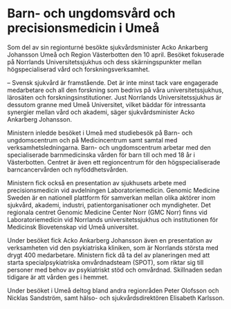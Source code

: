 # Barn- och ungdomsvård och precisionsmedicin i Umeå

Som del av sin regionturné besökte sjukvårdsminister Acko Ankarberg Johansson Umeå och Region Västerbotten den 10 april. Besöket fokuserade på Norrlands Universitetssjukhus och dess skärningspunkter mellan högspecialiserad vård och forskningsverksamhet.

– Svensk sjukvård är framstående. Det är inte minst tack vare engagerade medarbetare och all den forskning som bedrivs på våra universitetssjukhus, lärosäten och forskningsinstitutioner. Just Norrlands Universitetssjukhus är dessutom granne med Umeå Universitet, vilket bäddar för intressanta synergier mellan vård och akademi, säger sjukvårdsminister Acko Ankarberg Johansson.

Ministern inledde besöket i Umeå med studiebesök på Barn- och ungdomscentrum och på Medicincentrum samt samtal med verksamhetsledningarna. Barn- och ungdomscentrum arbetar med den specialiserade barnmedicinska vården för barn till och med 18 år i Västerbotten. Centret är även ett regioncentrum för den högspecialiserade barncancervården och nyföddhetsvården.

Ministern fick också en presentation av sjukhusets arbete med precisionsmedicin vid avdelningen Laboratoriemedicin. Genomic Medicine Sweden är en nationell plattform för samverkan mellan olika aktörer inom sjukvård, akademi, industri, patientorganisationer och myndigheter. Det regionala centret Genomic Medicine Center Norr (GMC Norr) finns vid Laboratoriemedicin vid Norrlands universitetssjukhus och institutionen för Medicinsk Biovetenskap vid Umeå universitet.

Under besöket fick Acko Ankarberg Johansson även en presentation av verksamheten vid den psykiatriska kliniken, som är Norrlands största med drygt 400 medarbetare. Ministern fick då ta del av planeringen med att starta specialpsykiatriska omvårdnadsteam (SPOT), som riktar sig till personer med behov av psykiatriskt stöd och omvårdnad. Skillnaden sedan tidigare är att vården ges i hemmet.

Under besöket i Umeå deltog bland andra regionråden Peter Olofsson och Nicklas Sandström, samt hälso- och sjukvårdsdirektören Elisabeth Karlsson.
